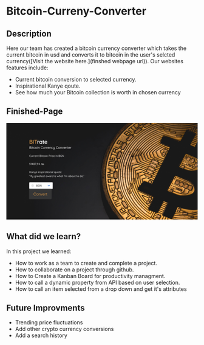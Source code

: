 # Bitcoin-Curreny-Converter

## Description
Here our team has created a bitcoin currency converter which takes the current bitcoin in usd and converts it to bitcoin in the user's selcted currency([Visit the website here.](finshed webpage url)). Our websites features include:
* Current bitcoin conversion to selected currency.   
* Inspirational Kanye qoute. 
* See how much your Bitcoin collection is worth in chosen currency

## Finished-Page
![Refactored Webpage](Assets/BITrateImage.png)

## What did we learn?
In this project we learned:
* How to work as a team to create and complete a project.
* How to collaborate on a project through github. 
* How to Create a Kanban Board for productivity managment.
* How to call a dynamic property from API based on user selection.
* How to call an item selected from a drop down and get it's attributes


## Future Improvments
* Trending price fluctuations
* Add other crypto currency conversions
* Add a search history